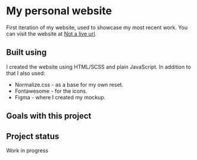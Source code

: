 # My personal website
First iteration of my website, used to showcase my most recent work. You can visit the website at [Not a live url](http://google.com).
## Built using
I created the website using HTML/SCSS and plain JavaScript. In addition to that I also used:
* Normalize.css - as a base for my own reset.
* Fontawesome - for the icons.
* Figma - where I created my mockup.
## Goals with this project

## Project status
Work in progress
